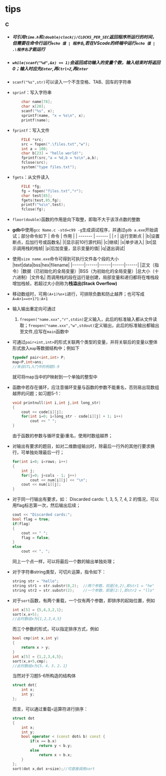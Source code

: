 # tips

### C

*   ##### 可引用`time.h`和`(double)clock()/CLOCKS_PER_SEC`返回程序所运行的时间，但需要在命令行运行`echo 值 | 程序名`,若在VScode的终端中运行`echo 值 | .\程序名`才能运行

*   ##### `while(scanf("%d",&x) == 1)`会返回成功输入的变量个数，输入结束时将返回0；输入时应先`Enter`,再`Ctrl+Z`,再`Enter`

*   `scanf("%s",str)`可以读入一个不含空格、TAB、回车的字符串

*   `sprinf`：写入字符串
    ```C++
        char name[78];
        char x[20];
        scanf("%s", x);
        sprintf(name, "x = %s\n", x);
        printf(name);
    ```
*   `fprintf`：写入文件
    ```C++
        FILE *src;
        src = fopen(".\files.txt","w");
        int a = 100;
        char b[23] = "hello world!";
        fprintf(src,"a = %d,b = %s\n",a,b);
        fclose(src);
        system("type files.txt");
    ```
*   `fgets`：从文件读入
    ```C++
        FILE *fg;
        fg = fopen("files.txt","r");
        char test[85];
        fgets(test,85,fg);
        printf("%s\n",test);
        fclose(fg);
    ```
*   `floor(double)`函数的作用是向下取整，即取不大于该浮点数的整数
*   **gdb**中使用`gcc Name.c -std=c99 -g`生成调试程序，并通过`gdb a.exe`开始调试；部分命令如下
    | 命令 | 作用 |
    | ------- | ------ |
    | r | 运行至断点 |
    |b|设置断点，后加行号或函数名|
    |l|显示前10行源代码|
    |c|继续|
    |s|单步进入|
    |bt|显示调用栈的栈帧|
    |p|后加变量，显示变量的值|
    |q|退出调试|

*   使用`size name.exe`命令可得到可执行文件各个段的大小
    |text|data|bss|hex|filename|
    |------|------|------|------|------|
    |正文（指令）|数据（已初始化的全局变量）|BSS（为初始化的全局变量）|总大小（十六进制）|文件名|
    而调用栈的段在运行是创建，局部变量和递归都将在堆栈段增加栈帧，若超过大小则称为**栈溢出(Stack Overflow)**

*   移动数组时，可用`(A+1)%n+1`进行，可排除负数和防止越界；也可写成`A=A+1==n+1?1:A+1`

*   输入输出重定向可通过
    1.  `freopen("name.xxx","r",stdin)`定义输入，此后的标准输入都从文件读取；`freopen("name.xxx","w",stdout)`定义输出，此后的标准输出都输出至文件,应写在`main`函数中

*   可通过`pair<int,int>`的形式关联两个类型的变量，并将关联后的变量以整体形式放入`map`等数据结构中；例如下
    ```C++
    typedef pair<int,int> P;
    map<P,int>ans;
    //来自STL入门中的例题5-9
    ```
    就可将map当中的P映射到一个单独的整型中

*   函数中若存在循环，应注意循环变量与函数的参数不能重名，否则易出现数组越界的问题；如习题5-1：
    ```C++
    void printnull(int i,int j,int long_str)
    {
        cout << code[i][j];
        for(int i=0; i<long_str - code[i][j] + 1; i++)
            cout << " ";
    }
    ```
    由于函数的参数与循环变量i重名，使用时数组越界；

*   对输出有要求的题目，如对二维数组输出时，除最后一行外的其他行要求换行，可单独处理最后一行；
    ```C++
    for(int i=0; i<rows; i++)
    {
        int j;
        for(j=0; j<cols - 1; j++)
            cout << num[i][j] << "\n";
        cout << num[i][j];
    }
    ```

*   对于同一行输出有要求，如：
Discarded cards: 1, 3, 5, 7, 4, 2
的情况，可以用flag标志第一次，然后输出后续；
    ```C++
    cout << "Discarded cards:";
    bool flag = true;
    if(flag)
    {
        cout << " ";
        flag = false;
    }
    else
        cout << ", ";
    ```
    同上一个点一样，可以将最后一个数的输出单独处理；

*   对于字符串string类型，可切片运算，指令如下：
    ```C++
    string str = "hello";
    string str1 = str.substr(0,2);  //两个参数，则是[0,2),即str1 = "he"
    string str2 = str.substr(2);    //一个参数，即是(2:],即str2 = "llo"
    ```

*   对于`sort`函数，有两个重载，一个仅有两个参数，即排序的起始位置，例如
    ```C++
    int x[5] = {5,4,3,2,1};
    sort(x,x+5);
    //此时数组x为{1,2,3,4,5}
    ```
    而三个参数的形式，可以指定排序方式，例如
    ```C++
    bool cmp(int x,int y)
    {
        return x > y;
    }
    int x[5] = {1,2,3,4,5};
    sort(x,x+5,cmp);
    //此时数组x为{5，4，3，2，1}
    ```
    当然对于习题5-6所构造的结构体
    ```C++
    struct dot{
        int x;
        int y;
    };
    ```
    而言，可以通过重载`<`运算符进行排序：
    ```C++
    struct dot
    {
        int x;
        int y;
        bool operator < (const dot& b) const {
            if(x == b.x)
                return y < b.y;
            else
                return x < b.x;
        }
    };
    sort(dot x,dot x+size);//可直接调用sort
    ```